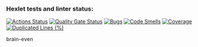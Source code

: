 ### Hexlet tests and linter status:
[![Actions Status](https://github.com/Kseolis/qa-auto-engineer-javascript-project-44/actions/workflows/hexlet-check.yml/badge.svg)](https://github.com/Kseolis/qa-auto-engineer-javascript-project-44/actions)
[![Quality Gate Status](https://sonarcloud.io/api/project_badges/measure?project=Kseolis_qa-auto-engineer-javascript-project-44&metric=alert_status)](https://sonarcloud.io/summary/new_code?id=Kseolis_qa-auto-engineer-javascript-project-44)
[![Bugs](https://sonarcloud.io/api/project_badges/measure?project=Kseolis_qa-auto-engineer-javascript-project-44&metric=bugs)](https://sonarcloud.io/summary/new_code?id=Kseolis_qa-auto-engineer-javascript-project-44)
[![Code Smells](https://sonarcloud.io/api/project_badges/measure?project=Kseolis_qa-auto-engineer-javascript-project-44&metric=code_smells)](https://sonarcloud.io/summary/new_code?id=Kseolis_qa-auto-engineer-javascript-project-44)
[![Coverage](https://sonarcloud.io/api/project_badges/measure?project=Kseolis_qa-auto-engineer-javascript-project-44&metric=coverage)](https://sonarcloud.io/summary/new_code?id=Kseolis_qa-auto-engineer-javascript-project-44)
[![Duplicated Lines (%)](https://sonarcloud.io/api/project_badges/measure?project=Kseolis_qa-auto-engineer-javascript-project-44&metric=duplicated_lines_density)](https://sonarcloud.io/summary/new_code?id=Kseolis_qa-auto-engineer-javascript-project-44)


brain-even 
<script src="https://asciinema.org/a/WQpG531hWNbf7D60qFQ3Hrtxw.js" id="asciicast-WQpG531hWNbf7D60qFQ3Hrtxw" async="true"></script>